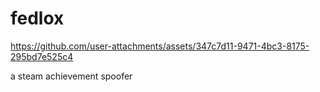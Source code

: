 # fedlox

https://github.com/user-attachments/assets/347c7d11-9471-4bc3-8175-295bd7e525c4

a steam achievement spoofer
